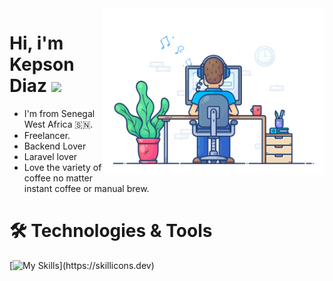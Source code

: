 <div align="left">
  <a href="https://api.daily.dev/get?r=SupianIDz" target="_blank">
    <img
      width="355"
      align="right"
      src="https://raw.githubusercontent.com/SupianIDz/SupianIDz/main/coding.gif"
    />
  </a>
</div>

# Hi, i'm Kepson Diaz <img src="https://media.giphy.com/media/mGcNjsfWAjY5AEZNw6/giphy.gif" width="50">

  - I'm from Senegal West Africa 🇸🇳.
  - Freelancer.
  - Backend Lover
  - Laravel lover
  - Love the variety of coffee no matter instant coffee or manual brew. 

 #  🛠 Technologies & Tools

  [![My Skills](https://skillicons.dev/icons?i=js,html,css,typescript,tailwind,filament,livewire,alpine,laravel,go,python,docker,postgres,mysql,linux,)](https://skillicons.dev)


